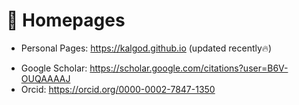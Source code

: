 # 📎 Homepages
- Personal Pages: https://kalgod.github.io (updated recently🔥)
<!-- - Linkedin: https://www.linkedin.com/in/rayeren -->
- Google Scholar: https://scholar.google.com/citations?user=B6V-OUQAAAAJ
- Orcid: https://orcid.org/0000-0002-7847-1350
<!-- - DBLP: https://dblp.org/pid/75/6568-6.html -->
